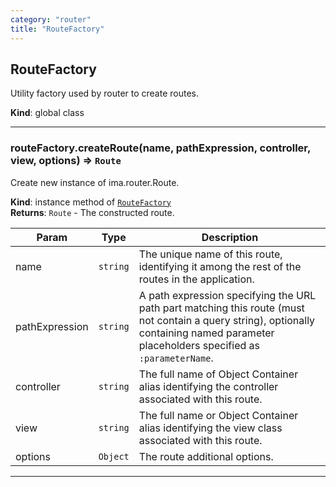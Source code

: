 ```yaml
---
category: "router"
title: "RouteFactory"
---
```


## RouteFactory&nbsp;<a name="RouteFactory" href="https://github.com/seznam/IMA.js-core/tree/0.16.7/router/RouteFactory.js#L6" target="_blank"><span class="icon"><i class="fas fa-external-link-alt fa-xs"></i></span></a>
Utility factory used by router to create routes.

**Kind**: global class  

* * *

### routeFactory.createRoute(name, pathExpression, controller, view, options) ⇒ <code>Route</code>&nbsp;<a name="RouteFactory+createRoute" href="https://github.com/seznam/IMA.js-core/tree/0.16.7/router/RouteFactory.js#L42" target="_blank"><span class="icon"><i class="fas fa-external-link-alt fa-xs"></i></span></a>
Create new instance of ima.router.Route.

**Kind**: instance method of [<code>RouteFactory</code>](#RouteFactory)  
**Returns**: <code>Route</code> - The constructed route.  

| Param | Type | Description |
| --- | --- | --- |
| name | <code>string</code> | The unique name of this route, identifying it among        the rest of the routes in the application. |
| pathExpression | <code>string</code> | A path expression specifying the URL path        part matching this route (must not contain a query string),        optionally containing named parameter placeholders specified as        <code>:parameterName</code>. |
| controller | <code>string</code> | The full name of Object Container alias        identifying the controller associated with this route. |
| view | <code>string</code> | The full name or Object Container alias identifying        the view class associated with this route. |
| options | <code>Object</code> | The route additional options. |


* * *

